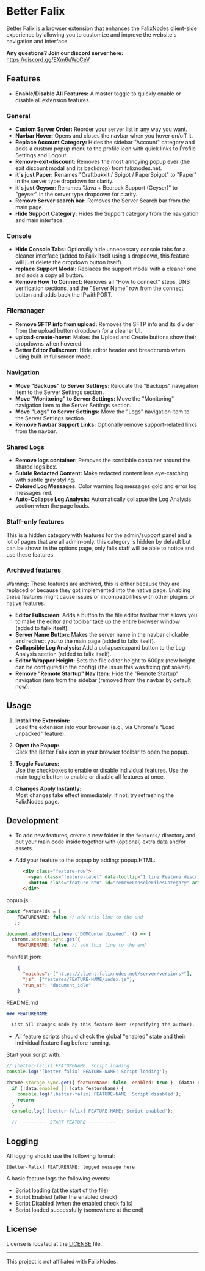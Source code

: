 # Better Falix

Better Falix is a browser extension that enhances the FalixNodes client-side experience by allowing you to customize and improve the website's navigation and interface.

**Any questions? Join our discord server here:** https://discord.gg/EXm6uWcCeV

## Features

- **Enable/Disable All Features:** A master toggle to quickly enable or disable all extension features.

### General

- **Custom Server Order:** Reorder your server list in any way you want.
- **Navbar Hover:** Opens and closes the navbar when you hover on/off it.
- **Replace Account Category:** Hides the sidebar "Account" category and adds a custom popup menu to the profile icon with quick links to Profile Settings and Logout.
- **Remove-exit-discount:** Removes the most annoying popup ever (the exit discount modal and its backdrop) from falixnodes.net.
- **it's just Paper:** Renames "Craftbukkit / Spigot / PaperSpigot" to "Paper" in the server type dropdown for clarity.
- **it's just Geyser:** Renames "Java + Bedrock Support (Geyser)" to "geyser" in the server type dropdown for clarity.
- **Remove Server search bar:** Removes the Server Search bar from the main page.
- **Hide Support Category:** Hides the Support category from the navigation and main interface.

### Console

- **Hide Console Tabs:** Optionally hide unnecessary console tabs for a cleaner interface (added to Falix itself using a dropdown, this feature will just delete the dropdown button itself).
- **replace Support Modal:** Replaces the support modal with a cleaner one and adds a copy all button.
- **Remove How To Connect:** Removes all "How to connect" steps, DNS verification sections, and the "Server Name" row from the connect button and adds back the IPwithPORT.

### Filemanager

- **Remove SFTP info from upload:** Removes the SFTP info and its divider from the upload button dropdown for a cleaner UI.
- **upload-create-hover:** Makes the Upload and Create buttons show their dropdowns when hovered.
- **Better Editor Fullscreen:** Hide editor header and breadcrumb when using built-in fullscreen mode.

### Navigation

- **Move "Backups" to Server Settings:** Relocate the "Backups" navigation item to the Server Settings section.
- **Move "Monitoring" to Server Settings:** Move the "Monitoring" navigation item to the Server Settings section.
- **Move "Logs" to Server Settings:** Move the "Logs" navigation item to the Server Settings section.
- **Remove Navbar Support Links:** Optionally remove support-related links from the navbar.

### Shared Logs

- **Remove logs container:** Removes the scrollable container around the shared logs box.
- **Subtle Redacted Content:** Make redacted content less eye-catching with subtle gray styling.
- **Colored Log Messages:** Color warning log messages gold and error log messages red.
- **Auto-Collapse Log Analysis:** Automatically collapse the Log Analysis section when the page loads.

### Staff-only features
This is a hidden category with features for the admin/support panel and a lot of pages that are all admin-only. this category is hidden by default but can be shown in the options page, only falix staff will be able to notice and use these features.


### Archived features

Warning: These features are archived, this is either because they are replaced or because they got implemented into the native page.
Enabling these features might cause issues or incompatibilities with other plugins or native features.

- **Editor Fullscreen**: Adds a button to the file editor toolbar that allows you to make the editor and toolbar take up the entire browser window (added to falix itself).
- **Server Name Button:** Makes the server name in the navbar clickable and redirect you to the main page (added to falix itself).
- **Collapsible Log Analysis:** Add a collapse/expand button to the Log Analysis section (added to falix itself).
- **Editor Wrapper Height:** Sets the file editor height to 600px (new height can be configured in the config) (the issue this was fixing got solved).
- **Remove "Remote Startup" Nav Item:** Hide the "Remote Startup" navigation item from the sidebar (removed from the navbar by default now).


## Usage

1. **Install the Extension:**  
   Load the extension into your browser (e.g., via Chrome's "Load unpacked" feature).

2. **Open the Popup:**  
   Click the Better Falix icon in your browser toolbar to open the popup.

3. **Toggle Features:**  
   Use the checkboxes to enable or disable individual features. Use the main toggle button to enable or disable all features at once.

4. **Changes Apply Instantly:**  
   Most changes take effect immediately. If not, try refreshing the FalixNodes page.

## Development

- To add new features, create a new folder in the `features/` directory and put your main code inside together with (optional) extra data and/or assets.

- Add your feature to the popup by adding:
popup.HTML:

```html
      <div class="feature-row">
        <span class="feature-label" data-tooltip="1 line Feature description here (by author).">FEATURE NAME</span>
        <button class="feature-btn" id="removeConsoleFilesCategory" aria-pressed="false" tabindex="0"><span class="dot"></span></button>
      </div>
```

popup.js:

```js
const featureIds = [
    FEATURENAME: false // add this line to the end
   ];
```

```js
document.addEventListener('DOMContentLoaded', () => {
  chrome.storage.sync.get({
    FEATURENAME: false, // add this line to the end
```

manifest.json:

```json
    {
      "matches": ["https://client.falixnodes.net/server/versions*"],
      "js": ["features/FEATURE-NAME/index.js"],
      "run_at": "document_idle"
    }
```

README.md

```md
### FEATURENAME

- List all changes made by this feature here (specifying the author).
```

- All feature scripts should check the global "enabled" state and their individual feature flag before running.

Start your script with:

```js
// [better-falix] FEATURENAME: Script loading
console.log('[better-falix] FEATURE-NAME: Script loading');

chrome.storage.sync.get({ featureName: false, enabled: true }, (data) => {
  if (!data.enabled || !data featureName) {
    console.log('[better-falix] FEATURE-NAME: Script disabled');
    return;
  }
  console.log('[better-falix] FEATURE-NAME: Script enabled');

  //  --------- START FEATURE ----------
```

## Logging

All logging should use the following format:

```log
[Better-Falix] FEATURENAME: logged message here
```

A basic feature logs the following events:

- Script loading (at the start of the file)
- Script Enabled (after the enabled check)
- Script Disabled (when the enabled check fails)
- Script loaded successfully (somewhere at the end)

## License

License is located at the [LICENSE](LICENSE) file.

---
This project is not affiliated with FalixNodes.
